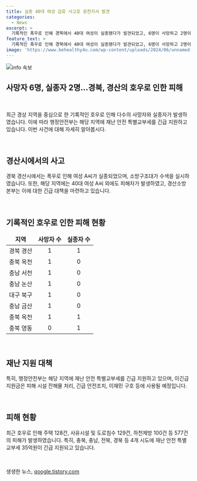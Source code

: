 ```yaml
---
title: 실종 40대 여성 급류 사고로 문천지서 발견
categories:
  - News
excerpt: >
  기록적인 폭우로 인해 경북에서 40대 여성이 실종됐다가 발견되었고, 6명이 사망하고 2명이 실종됐다. 대구, 충남 등에서도 토사유실과 안전사고로 피해가 발생했다. 이에 행안부는 4개 시도에 긴급 지원금을 지급하고, 특교세는 피해 시설 처리와 이재민 구호에 사용된다.
feature_text: >
  기록적인 폭우로 인해 경북에서 40대 여성이 실종됐다가 발견되었고, 6명이 사망하고 2명이 실종됐다. 대구, 충남 등에서도 토사유실과 안전사고로 피해가 발생했다. 이에 행안부는 4개 시도에 긴급 지원금을 지급하고, 특교세는 피해 시설 처리와 이재민 구호에 사용된다.
image: 'https://www.behealthy4u.com/wp-content/uploads/2024/06/unnamed-file.png'
---
```


<p><img src="https://www.behealthy4u.com/wp-content/uploads/2024/06/unnamed-file.png" alt="info 속보" /></p>

<h2 data-ke-size="size26">사망자 6명, 실종자 2명…경북, 경산의 호우로 인한 피해</h2>

<p data-ke-size="size16">&nbsp;</p>

<p data-ke-size="size16">최근 경상 지역을 중심으로 한 기록적인 호우로 인해 다수의 사망자와 실종자가 발생하였습니다. 이에 따라 행정안전부는 해당 지역에 재난 안전 특별교부세를 긴급 지원하고 있습니다. 이번 사건에 대해 자세히 알아봅시다.</p>

<p data-ke-size="size16">&nbsp;</p>

<h2 data-ke-size="size23">경산시에서의 사고</h2>

<p data-ke-size="size16">경북 경산시에서는 폭우로 인해 여성 A씨가 실종되었으며, 소방구조대가 수색을 실시하였습니다. 또한, 해당 지역에는 40대 여성 A씨 외에도 피해자가 발생하였고, 경산소방본부는 이에 대한 긴급 대책을 마련하고 있습니다.</p>

<p data-ke-size="size16">&nbsp;</p>

<h2 data-ke-size="size23">기록적인 호우로 인한 피해 현황</h2>

<table>
<thead>
<tr>
<td style="text-align: center; height: 17px;"><b>지역</b></td>
<td style="text-align: center; height: 17px;"><b>사망자 수</b></td>
<td style="text-align: center; height: 17px;"><b>실종자 수</b></td>
</tr>
</thead>
<tbody>
<tr>
<td style="text-align: center; height: 17px;">경북 경산</td>
<td style="text-align: center; height: 17px;">1</td>
<td style="text-align: center; height: 17px;">1</td>
</tr>
<tr>
<td style="text-align: center; height: 17px;">충북 옥천</td>
<td style="text-align: center; height: 17px;">1</td>
<td style="text-align: center; height: 17px;">0</td>
</tr>
<tr>
<td style="text-align: center; height: 17px;">충남 서천</td>
<td style="text-align: center; height: 17px;">1</td>
<td style="text-align: center; height: 17px;">0</td>
</tr>
<tr>
<td style="text-align: center; height: 17px;">충남 논산</td>
<td style="text-align: center; height: 17px;">1</td>
<td style="text-align: center; height: 17px;">0</td>
</tr>
<tr>
<td style="text-align: center; height: 17px;">대구 북구</td>
<td style="text-align: center; height: 17px;">1</td>
<td style="text-align: center; height: 17px;">0</td>
</tr>
<tr>
<td style="text-align: center; height: 17px;">충남 금산</td>
<td style="text-align: center; height: 17px;">1</td>
<td style="text-align: center; height: 17px;">0</td>
</tr>
<tr>
<td style="text-align: center; height: 17px;">충북 옥천</td>
<td style="text-align: center; height: 17px;">1</td>
<td style="text-align: center; height: 17px;">1</td>
</tr>
<tr>
<td style="text-align: center; height: 17px;">충북 영동</td>
<td style="text-align: center; height: 17px;">0</td>
<td style="text-align: center; height: 17px;">1</td>
</tr>
</tbody>
</table>

<p data-ke-size="size16">&nbsp;</p>

<h2 data-ke-size="size23">재난 지원 대책</h2>

<p data-ke-size="size16">특히, 행정안전부는 해당 지역에 재난 안전 특별교부세를 긴급 지원하고 있으며, 이긴급 지원금은 피해 시설 잔해물 처리, 긴급 안전조치, 이재민 구호 등에 사용될 예정입니다.</p>

<p data-ke-size="size16">&nbsp;</p>

<h2 data-ke-size="size23">피해 현황</h2>

<p data-ke-size="size16">최근 호우로 인해 주택 128건, 사유시설 및 도로침수 129건, 하천제방 100건 등 577건의 피해가 발생하였습니다. 특히, 충북, 충남, 전북, 경북 등 4개 시도에 재난 안전 특별교부세 35억원이 긴급 지원되고 있습니다.</p>

<p data-ke-size="size16">&nbsp;</p>
생생한 뉴스, <a href="https://qoogle.tistory.com" rel="dofollow">qoogle.tistory.com</a>


